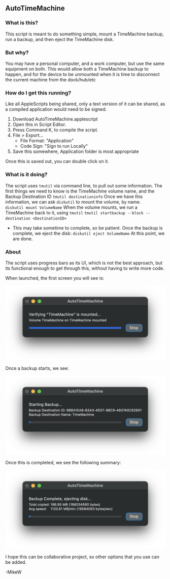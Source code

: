 ## AutoTimeMachine

### What is this?
This script is meant to do something simple, mount a TimeMachine backup, run a backup, and then eject the TimeMachine disk. 

### But why?
You may have a personal computer, and a work computer, but use the same equipment on both.  This would allow both a TimeMachine backup to happen, and for the device to be unmounted when it is time to disconnect the current machine from the dock/hub/etc
### How do I get this running?
Like all AppleScripts being shared, only a text version of it can be shared, as a compiled application would need to be signed.
1. Download AutoTimeMachine.applescript
2. Open this in Script Editor.
3. Press Command K, to compile the script.
4. File > Export...
   * File Format: "Application"
   * Code Sign: "Sign to run Locally"
5. Save this somewhere, Application folder is most appropriate

Once this is saved out, you can double click on it.
### What is it doing?
The script uses `tmutil` via command line, to pull out some information.  The first things we need to know is the TimeMachine volume name, and the Backup Destination ID
`tmutil destinationinfo`
Once we have this information, we can ask `diskutil` to mount the volume, by name.  
`diskutil mount VolumeName`
When the volume mounts, we run a TimeMachine back to it, using `tmutil`
`tmutil startbackup --block --destination <DestinationID>`
* This may take sometime to complete, so be patient.
Once the backup is complete, we eject the disk:
`diskutil eject VolumeName`
At this point, we are done.

### About
The script uses progress bars as its UI, which is not the best approach, but its functional enough to get through this, without having to write more code.

When launched, the first screen you will see is:

![Backup Run](backup_run.png)

Once a backup starts, we see:

![Backup Started](backup_started.png)

Once this is completed, we see the following summary:

![Backup Run](backup_complete.png)


I hope this can be collaborative project, so other options that you use can be added.

-MikeW
